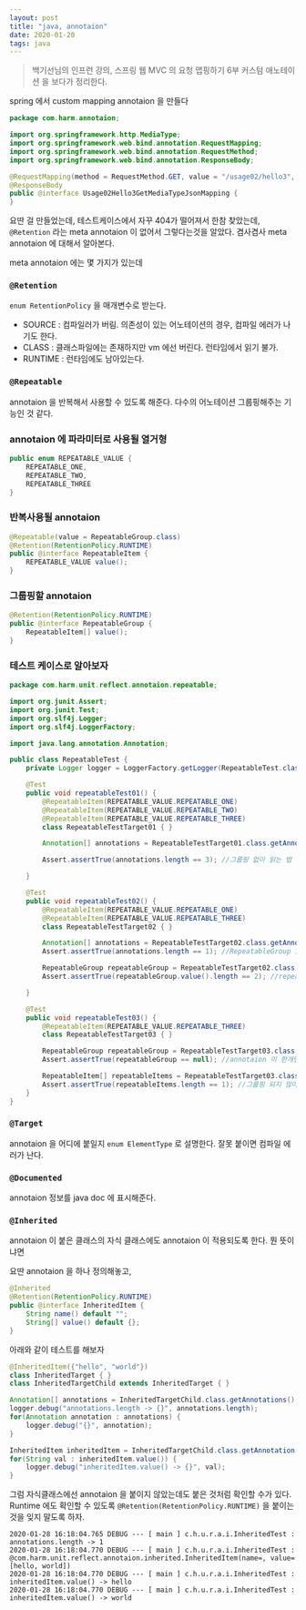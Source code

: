```yaml
---
layout: post
title: "java, annotaion"
date: 2020-01-20
tags: java
---
```


> 백기선님의 인프런 강의, 스프링 웹 MVC 의 요청 맵핑하기 6부 커스텀 애노테이션 을 보다가 정리한다.


spring 에서 custom mapping annotaion 을 만들다

``` java
package com.harm.annotaion;

import org.springframework.http.MediaType;
import org.springframework.web.bind.annotation.RequestMapping;
import org.springframework.web.bind.annotation.RequestMethod;
import org.springframework.web.bind.annotation.ResponseBody;

@RequestMapping(method = RequestMethod.GET, value = "/usage02/hello3", consumes = MediaType.APPLICATION_JSON_UTF8_VALUE)
@ResponseBody
public @interface Usage02Hello3GetMediaTypeJsonMapping {
}
```

요딴 걸 만들었는데, 테스트케이스에서 자꾸 404가 떨어져서 한참 찾았는데, `@Retention` 라는 meta annotaion 이 없어서 그렇다는것을 알았다. 겸사겸사 meta annotaion 에 대해서 알아본다.

meta annotaion 에는 몇 가지가 있는데

### `@Retention`

`enum RetentionPolicy` 을 매개변수로 받는다.
- SOURCE : 컴파일러가 버림. 의존성이 있는 어노테이션의 경우, 컴파일 에러가 나기도 한다.
- CLASS : 클래스파일에는 존재하지만 vm 에선 버린다. 런타임에서 읽기 불가.
- RUNTIME : 런타임에도 남아있는다.

### `@Repeatable`

annotaion 을 반복해서 사용할 수 있도록 해준다. 다수의 어노테이션 그룹핑해주는 기능인 것 같다.

### annotaion 에 파라미터로 사용될 열거형
```java
public enum REPEATABLE_VALUE {
    REPEATABLE_ONE,
    REPEATABLE_TWO,
    REPEATABLE_THREE
}
```

### 반복사용될 annotaion

```java
@Repeatable(value = RepeatableGroup.class)
@Retention(RetentionPolicy.RUNTIME)
public @interface RepeatableItem {
    REPEATABLE_VALUE value();
}
```

### 그룹핑할 annotaion

```java
@Retention(RetentionPolicy.RUNTIME)
public @interface RepeatableGroup {
    RepeatableItem[] value();
}
```

### 테스트 케이스로 알아보자

```java
package com.harm.unit.reflect.annotaion.repeatable;

import org.junit.Assert;
import org.junit.Test;
import org.slf4j.Logger;
import org.slf4j.LoggerFactory;

import java.lang.annotation.Annotation;

public class RepeatableTest {
    private Logger logger = LoggerFactory.getLogger(RepeatableTest.class);

    @Test
    public void repeatableTest01() {
        @RepeatableItem(REPEATABLE_VALUE.REPEATABLE_ONE)
        @RepeatableItem(REPEATABLE_VALUE.REPEATABLE_TWO)
        @RepeatableItem(REPEATABLE_VALUE.REPEATABLE_THREE)
        class RepeatableTestTarget01 { }

        Annotation[] annotations = RepeatableTestTarget01.class.getAnnotationsByType(RepeatableItem.class);

        Assert.assertTrue(annotations.length == 3); //그룹핑 없이 읽는 법

    }

    @Test
    public void repeatableTest02() {
        @RepeatableItem(REPEATABLE_VALUE.REPEATABLE_ONE)
        @RepeatableItem(REPEATABLE_VALUE.REPEATABLE_THREE)
        class RepeatableTestTarget02 { }

        Annotation[] annotations = RepeatableTestTarget02.class.getAnnotations();
        Assert.assertTrue(annotations.length == 1); //RepeatableGroup 1 그룹핑된 annotaion 한개가 나온다.

        RepeatableGroup repeatableGroup = RepeatableTestTarget02.class.getAnnotation(RepeatableGroup.class);
        Assert.assertTrue(repeatableGroup.value().length == 2); //repeatableGroup values 2 이렇게 읽을 수 있다.

    }

    @Test
    public void repeatableTest03() {
        @RepeatableItem(REPEATABLE_VALUE.REPEATABLE_THREE)
        class RepeatableTestTarget03 { }

        RepeatableGroup repeatableGroup = RepeatableTestTarget03.class.getAnnotation(RepeatableGroup.class);
        Assert.assertTrue(repeatableGroup == null); //annotaion 이 한개면 그룹핑이 안된다.

        RepeatableItem[] repeatableItems = RepeatableTestTarget03.class.getAnnotationsByType(RepeatableItem.class);
        Assert.assertTrue(repeatableItems.length == 1); //그룹핑 되지 않아도 읽을 수 있도록 RepeatableItem 에 @Retention(RetentionPolicy.RUNTIME) 을 붙이도록 하자.
    }
}
```

### `@Target`

annotaion 을 어디에 붙일지 `enum ElementType` 로 설명한다. 잘못 붙이면 컴파일 에러가 난다.


### `@Documented`
annotaion 정보를 java doc 에 표시해준다.

### `@Inherited`

annotaion 이 붙은 클래스의 자식 클래스에도 annotaion 이 적용되도록 한다. 뭔 뜻이냐면

요딴 annotaion 을 하나 정의해놓고,

``` java
@Inherited
@Retention(RetentionPolicy.RUNTIME)
public @interface InheritedItem {
    String name() default "";
    String[] value() default {};
}
```

아래와 같이 테스트를 해보자

``` java
@InheritedItem({"hello", "world"})
class InheritedTarget { }
class InheritedTargetChild extends InheritedTarget { }

Annotation[] annotations = InheritedTargetChild.class.getAnnotations();
logger.debug("annotations.length -> {}", annotations.length);
for(Annotation annotation : annotations) {
    logger.debug("{}", annotation);
}

InheritedItem inheritedItem = InheritedTargetChild.class.getAnnotation(InheritedItem.class);
for(String val : inheritedItem.value()) {
    logger.debug("inheritedItem.value() -> {}", val);
}
```

그럼 자식클래스에선 annotaion 을 붙이지 않았는데도 붙은 것처럼 확인할 수가 있다. Runtime 에도 확인할 수 있도록 `@Retention(RetentionPolicy.RUNTIME)` 을 붙이는 것을 잊지 말도록 하자.
``` shell
2020-01-28 16:18:04.765 DEBUG --- [ main ] c.h.u.r.a.i.InheritedTest : annotations.length -> 1
2020-01-28 16:18:04.770 DEBUG --- [ main ] c.h.u.r.a.i.InheritedTest : @com.harm.unit.reflect.annotaion.inherited.InheritedItem(name=, value=[hello, world])
2020-01-28 16:18:04.770 DEBUG --- [ main ] c.h.u.r.a.i.InheritedTest : inheritedItem.value() -> hello
2020-01-28 16:18:04.770 DEBUG --- [ main ] c.h.u.r.a.i.InheritedTest : inheritedItem.value() -> world
```
